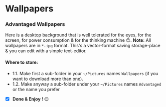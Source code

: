 # Wallpapers
### Advantaged Wallpapers
Here is a desktop background that is well tolerated for the eyes, for the screen, for power consumption & for the thinking machine :wink:.
**Note:** All wallpapers are in `*.ipg` format. This's a vector-format saving storage-place & you can edit with a simple text-editor.
#### **Where to store:**
- 1.1. Make first a sub-folder in your `~/Pictures` names `Wallpapers` (if you want to download more than one).
- 1.2. Make anyway a sub-folder under your `~/Pictures` names `Advantaged` or the name you prefer


- [x] **Done & Enjoy !** :wink:

